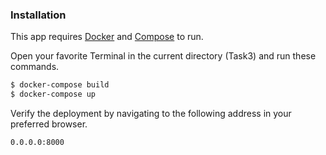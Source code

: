 ### Installation
This app requires [Docker](https://docker.com/) and [Compose](https://docs.docker.com/compose/install/) to run.

Open your favorite Terminal in the current directory (Task3) and run these commands.
```sh
$ docker-compose build
$ docker-compose up
```
Verify the deployment by navigating to the following address in your preferred browser.
```sh
0.0.0.0:8000
``` 
